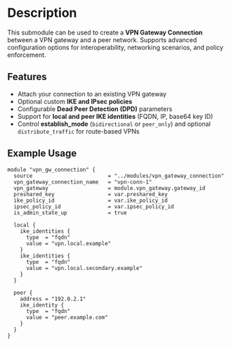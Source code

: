 # Description

This submodule can be used to create a **VPN Gateway Connection** between a VPN gateway and a peer network. Supports advanced configuration options for interoperability, networking scenarios, and policy enforcement.

## Features

- Attach your connection to an existing VPN gateway
- Optional custom **IKE and IPsec policies**
- Configurable **Dead Peer Detection (DPD)** parameters
- Support for **local and peer IKE identities** (FQDN, IP, base64 key ID)
- Control **establish_mode** (`bidirectional` or `peer_only`) and optional `distribute_traffic` for route-based VPNs

## Example Usage

```hcl
module "vpn_gw_connection" {
  source                        = "../modules/vpn_gateway_connection"
  vpn_gateway_connection_name   = "vpn-conn-1"
  vpn_gateway                   = module.vpn_gateway.gateway_id
  preshared_key                 = var.preshared_key
  ike_policy_id                 = var.ike_policy_id
  ipsec_policy_id               = var.ipsec_policy_id
  is_admin_state_up             = true

  local {
    ike_identities {
      type  = "fqdn"
      value = "vpn.local.example"
    }
    ike_identities {
      type  = "fqdn"
      value = "vpn.local.secondary.example"
    }
  }

  peer {
    address = "192.0.2.1"
    ike_identity {
      type  = "fqdn"
      value = "peer.example.com"
    }
  }
}

```
